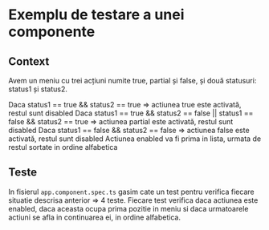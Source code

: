 # Exemplu de testare a unei componente

## Context

Avem un meniu cu trei acțiuni numite true, partial și false, și două statusuri: status1 și status2.

Daca status1 == true && status2 == true => actiunea true este activată, restul sunt disabled
Daca status1 == true && status2 == false || status1 == false && status2 == true => actiunea partial este activată, restul sunt disabled
Daca status1 == false && status2 == false => actiunea false este activată, restul sunt disabled
Actiunea enabled va fi prima in lista, urmata de restul sortate in ordine alfabetica
## Teste

In fisierul `app.component.spec.ts` gasim cate un test pentru verifica fiecare situatie descrisa anterior => 4 teste.
Fiecare test verifica daca actiunea este enabled, daca aceasta ocupa prima pozitie in meniu si daca urmatoarele actiuni se afla in continuarea ei, in ordine alfabetica.
